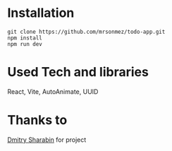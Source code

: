 # Installation

```git
git clone https://github.com/mrsonmez/todo-app.git
npm install
npm run dev
```

# Used Tech and libraries

React, Vite, AutoAnimate, UUID

# Thanks to

[Dmitry Sharabin](https://d12n.me/) for project
